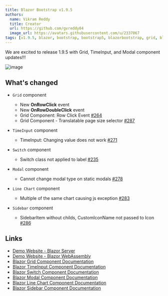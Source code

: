 ```yaml
---
title: Blazor Bootstrap v1.9.5
authors:
  name: Vikram Reddy
  title: Creator
  url: https://github.com/gvreddy04
  image_url: https://avatars.githubusercontent.com/u/2337067
tags: [v1.9.5, blazor, bootstrap, bootstrap5, blazorbootstrap, grid, blazorgrid, timeinput, blazortimeinput, modal, blazormodal]
---
```


We are excited to release 1.9.5 with Grid, TimeInput, and Modal component updates!!!

![image](https://i.imgur.com/qH7G1ZT.png "Blazor Bootstrap: Grid Component")

<!--truncate-->

## What's changed

- `Grid` component
  - New **OnRowClick** event
  - New **OnRowDoubleClick** event
  - Grid Component: Row Click Event [#264](https://github.com/vikramlearning/blazorbootstrap/issues/264)
  - Grid Component - Translatable page size selector [#287](https://github.com/vikramlearning/blazorbootstrap/pull/287)

- `TimeInput` component
  - TimeInput: Changing value does not work [#271](https://github.com/vikramlearning/blazorbootstrap/issues/271)

- `Switch` component
  -  Switch class not applied to label [#235](https://github.com/vikramlearning/blazorbootstrap/issues/235)

- `Modal` component
  - Cannot change modal type on static modals [#278](https://github.com/vikramlearning/blazorbootstrap/issues/278)

- `Line Chart` component
  - Multiple of the same chart causing js exception [#283](https://github.com/vikramlearning/blazorbootstrap/issues/283)

- `Sidebar` component
  - SidebarItem without childs, CustomIconName not passed to Icon [#286](https://github.com/vikramlearning/blazorbootstrap/issues/286)

## Links
- [Demo Website - Blazor Server](https://demos.blazorbootstrap.com/)
- [Demo Website - Blazor WebAssembly](https://demos.getblazorbootstrap.com/)
- [Blazor Grid Component Documentation](https://getblazorbootstrap.com/docs/components/grid)
- [Blazor TimeInput Component Documentation](https://getblazorbootstrap.com/docs/forms/time-input)
- [Blazor Switch Component Documentation](https://getblazorbootstrap.com/docs/forms/switch)
- [Blazor Modal Component Documentation](https://getblazorbootstrap.com/docs/components/modal)
- [Blazor Line Chart Component Documentation](https://getblazorbootstrap.com/docs/components/charts)
- [Blazor Sidebar Component Documentation](https://getblazorbootstrap.com/docs/components/sidebar)
